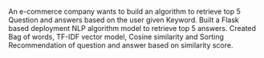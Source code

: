 An e-commerce company wants to build an algorithm to retrieve top 5 Question and answers based on the user given Keyword. Built a Flask based deployment NLP algorithm model to retrieve top 5 answers. Created Bag of words, TF-IDF vector model, Cosine similarity and Sorting Recommendation of question and answer based on similarity score. 
